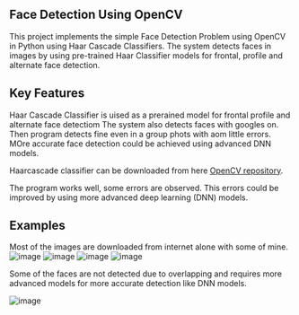 ## Face Detection Using OpenCV

This project implements the simple Face Detection Problem using OpenCV in Python using Haar Cascade Classifiers. The system detects faces in images by using pre-trained Haar Classifier models for frontal, profile and alternate face detection.

## Key Features

Haar Cascade Classifier is uised as a prerained model for frontal profile and alternate face detectiom
The system also detects faces with googles on.
Then program detects fine even in a group phots with aom little errors.
MOre accurate face detection could be achieved using advanced DNN models.

Haarcascade classifier can be downloaded from here [OpenCV repository](https://github.com/opencv/opencv/tree/master/data/haarcascades).

The program works well, some errors are observed. This errors could be improved by using more advanced deep learning (DNN) models.

## Examples

Most of the images are downloaded from internet alone with some of mine. 
![image](https://github.com/user-attachments/assets/cc62ba3d-1034-451d-93ad-518639a87966)
![image](https://github.com/user-attachments/assets/dae756df-be6f-4e98-ab5f-627b95d5d835)
![image](https://github.com/user-attachments/assets/8be59f30-6ffa-4a21-8870-69e09704ba11) 
![image](https://github.com/user-attachments/assets/457065bb-235e-4b50-a607-94917ce833a9)

Some of the faces are not detected due to overlapping and requires more advanced models for more accurate detection like DNN models.

![image](https://github.com/user-attachments/assets/d78a8ca3-fdb4-4b93-bbd0-98a0aeb7f70b)



